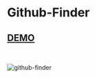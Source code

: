 # Github-Finder

## [DEMO](https://js-project-github-finder.netlify.app)

<br/> 

![github-finder](https://user-images.githubusercontent.com/88406720/139230782-1f8743b0-989c-4d91-b762-30ff16dc2ff6.PNG)

